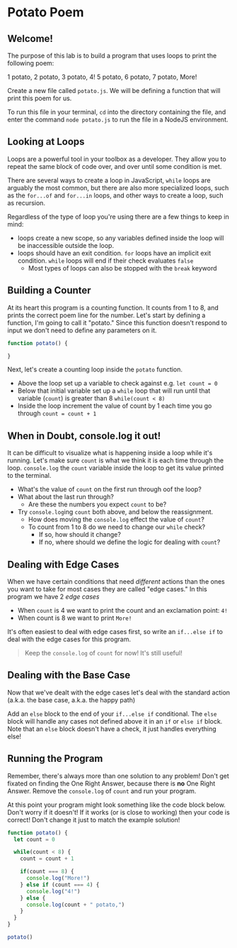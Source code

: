 # Potato Poem

## Welcome!

The purpose of this lab is to build a program that uses loops to print the following poem:

1 potato,
2 potato,
3 potato,
4!
5 potato,
6 potato,
7 potato,
More!

Create a new file called `potato.js`. We will be defining a function that will print this poem for us.

To run this file in your terminal, `cd` into the directory containing the file, and enter the command `node potato.js` to run the file in a NodeJS environment.

## Looking at Loops

Loops are a powerful tool in your toolbox as a developer. They allow you to repeat the same block of code over, and over until some condition is met.

There are several ways to create a loop in JavaScript, `while` loops are arguably the most common, but there are also more specialized loops, such as the `for...of` and `for...in` loops, and other ways to create a loop, such as recursion.

Regardless of the type of loop you're using there are a few things to keep in mind:

- loops create a new scope, so any variables defined inside the loop will be inaccessible outside the loop.
- loops should have an exit condition. `for` loops have an implicit exit condition. `while` loops will end if their check evaluates `false`
  - Most types of loops can also be stopped with the `break` keyword

## Building a Counter

At its heart this program is a counting function. It counts from 1 to 8, and prints the correct poem line for the number. Let's start by defining a function, I'm going to call it "potato." Since this function doesn't respond to input we don't need to define any parameters on it.

```js
function potato() {

}
```

Next, let's create a counting loop inside the `potato` function.

- Above the loop set up a variable to check against e.g. `let count = 0`
- Below that initial variable set up a `while` loop that will run until that variable (`count`) is greater than 8 `while(count < 8)`
- Inside the loop increment the value of count by 1 each time you go through `count = count + 1`

## When in Doubt, console.log it out!

It can be difficult to visualize what is happening inside a loop while it's running.  Let's make sure `count` is what we think it is each time through the loop. `console.log` the `count` variable inside the loop to get its value printed to the terminal.

- What's the value of `count` on the first run through oof the loop?
- What about the last run through?
  - Are these the numbers you expect `count` to be?
- Try `console.log`ing `count` both above, and below the reassignment.
  - How does moving the `console.log` effect the value of `count`?
  - To count from 1 to 8 do we need to change our `while` check?
    - If so, how should it change?
    - If no, where should we define the logic for dealing with `count`?

## Dealing with Edge Cases

When we have certain conditions that need *different* actions than the ones you want to take for most cases they are called "edge cases." In this program we have 2 *edge cases*

- When `count` is 4 we want to print the count and an exclamation point: `4!`
- When count is 8 we want to print `More!`

It's often easiest to deal with edge cases first, so write an `if...else if` to deal with the edge cases for this program.

> Keep the `console.log` of `count` for now! It's still useful!

## Dealing with the Base Case

Now that we've dealt with the edge cases let's deal with the standard action (a.k.a. the base case, a.k.a. the happy path)

Add an `else` block to the end of your `if...else if` conditional. The `else` block will handle any cases not defined above it in an `if` or `else if` block. Note that an `else` block doesn't have a check, it just handles everything else!

## Running the Program

Remember, there's always more than one solution to any problem! Don't get fixated on finding the One Right Answer, because there is **no** One Right Answer. Remove the `console.log` of `count` and run your program.

At this point your program might look something like the code block below. Don't worry if it doesn't! If it works (or is close to working) then your code is correct! Don't change it just to match the example solution!

```js
function potato() {
  let count = 0

  while(count < 8) {
    count = count + 1

    if(count === 8) {
      console.log("More!")
    } else if (count === 4) {
      console.log("4!")
    } else {
      console.log(count + " potato,")
    }
  }
}

potato()
```
